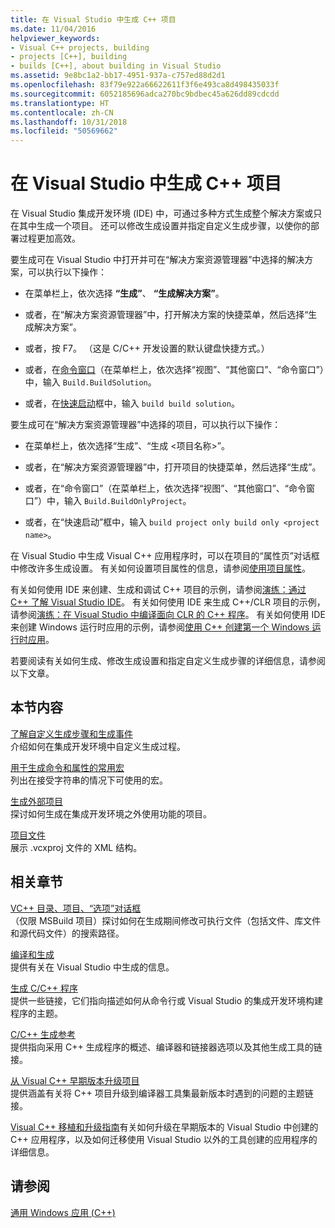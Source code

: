 ```yaml
---
title: 在 Visual Studio 中生成 C++ 项目
ms.date: 11/04/2016
helpviewer_keywords:
- Visual C++ projects, building
- projects [C++], building
- builds [C++], about building in Visual Studio
ms.assetid: 9e8bc1a2-bb17-4951-937a-c757ed88d2d1
ms.openlocfilehash: 83f79e922a66622611f3f6e493ca8d498435033f
ms.sourcegitcommit: 6052185696adca270bc9bdbec45a626dd89cdcdd
ms.translationtype: HT
ms.contentlocale: zh-CN
ms.lasthandoff: 10/31/2018
ms.locfileid: "50569662"
---
```

# <a name="building-c-projects-in-visual-studio"></a>在 Visual Studio 中生成 C++ 项目

在 Visual Studio 集成开发环境 (IDE) 中，可通过多种方式生成整个解决方案或只在其中生成一个项目。 还可以修改生成设置并指定自定义生成步骤，以使你的部署过程更加高效。

要生成可在 Visual Studio 中打开并可在“解决方案资源管理器”中选择的解决方案，可以执行以下操作：

- 在菜单栏上，依次选择 **“生成”**、 **“生成解决方案”**。

- 或者，在“解决方案资源管理器”中，打开解决方案的快捷菜单，然后选择“生成解决方案”。

- 或者，按 F7。 （这是 C/C++ 开发设置的默认键盘快捷方式。）

- 或者，在[命令窗口](/visualstudio/ide/reference/command-window)（在菜单栏上，依次选择“视图”、“其他窗口”、“命令窗口”）中，输入 `Build.BuildSolution`。

- 或者，在[快速启动](/visualstudio/ide/reference/quick-launch-environment-options-dialog-box)框中，输入 `build build solution`。

要生成可在“解决方案资源管理器”中选择的项目，可以执行以下操作：

- 在菜单栏上，依次选择“生成”、“生成 \<项目名称>”。

- 或者，在“解决方案资源管理器”中，打开项目的快捷菜单，然后选择“生成”。

- 或者，在“命令窗口”（在菜单栏上，依次选择“视图”、“其他窗口”、“命令窗口”）中，输入 `Build.BuildOnlyProject`。

- 或者，在“快速启动”框中，输入 `build project only build only <project name>`。

在 Visual Studio 中生成 Visual C++ 应用程序时，可以在项目的“属性页”对话框中修改许多生成设置。 有关如何设置项目属性的信息，请参阅[使用项目属性](../ide/working-with-project-properties.md)。

有关如何使用 IDE 来创建、生成和调试 C++ 项目的示例，请参阅[演练：通过 C++ 了解 Visual Studio IDE](/visualstudio/ide/getting-started-with-cpp-in-visual-studio)。 有关如何使用 IDE 来生成 C++/CLR 项目的示例，请参阅[演练：在 Visual Studio 中编译面向 CLR 的 C++ 程序](../ide/walkthrough-compiling-a-cpp-program-that-targets-the-clr-in-visual-studio.md)。 有关如何使用 IDE 来创建 Windows 运行时应用的示例，请参阅[使用 C++ 创建第一个 Windows 运行时应用](https://msdn.microsoft.com/library/windows/apps/hh974580.aspx)。

若要阅读有关如何生成、修改生成设置和指定自定义生成步骤的详细信息，请参阅以下文章。

## <a name="in-this-section"></a>本节内容

[了解自定义生成步骤和生成事件](../ide/understanding-custom-build-steps-and-build-events.md)<br>
介绍如何在集成开发环境中自定义生成过程。

[用于生成命令和属性的常用宏](../ide/common-macros-for-build-commands-and-properties.md)<br>
列出在接受字符串的情况下可使用的宏。

[生成外部项目](../ide/building-external-projects.md)<br>
探讨如何生成在集成开发环境之外使用功能的项目。

[项目文件](../ide/project-files.md)<br>
展示 .vcxproj 文件的 XML 结构。

## <a name="related-sections"></a>相关章节

[VC++ 目录、项目、“选项”对话框](vcpp-directories-property-page.md)<br>
（仅限 MSBuild 项目）探讨如何在生成期间修改可执行文件（包括文件、库文件和源代码文件）的搜索路径。

[编译和生成](/visualstudio/ide/compiling-and-building-in-visual-studio)<br>
提供有关在 Visual Studio 中生成的信息。

[生成 C/C++ 程序](../build/building-c-cpp-programs.md)<br>
提供一些链接，它们指向描述如何从命令行或 Visual Studio 的集成开发环境构建程序的主题。

[C/C++ 生成参考](../build/reference/c-cpp-building-reference.md)<br>
提供指向采用 C++ 生成程序的概述、编译器和链接器选项以及其他生成工具的链接。

[从 Visual C++ 早期版本升级项目](../porting/upgrading-projects-from-earlier-versions-of-visual-cpp.md)<br>
提供涵盖有关将 C++ 项目升级到编译器工具集最新版本时遇到的问题的主题链接。

[Visual C++ 移植和升级指南](../porting/visual-cpp-porting-and-upgrading-guide.md)有关如何升级在早期版本的 Visual Studio 中创建的 C++ 应用程序，以及如何迁移使用 Visual Studio 以外的工具创建的应用程序的详细信息。

## <a name="see-also"></a>请参阅

[通用 Windows 应用 (C++)](../windows/universal-windows-apps-cpp.md)